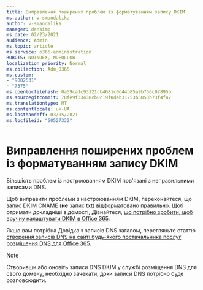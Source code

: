 ```yaml
---
title: Виправлення поширених проблем із форматуванням запису DKIM
ms.author: v-smandalika
author: v-smandalika
manager: dansimp
ms.date: 02/23/2021
audience: Admin
ms.topic: article
ms.service: o365-administration
ROBOTS: NOINDEX, NOFOLLOW
localization_priority: Normal
ms.collection: Adm_O365
ms.custom:
- "9002531"
- "7375"
ms.openlocfilehash: 0a59ca1c93121cb4681c0d44b85a9b756c07895b
ms.sourcegitcommit: 78fe9f33438cb0c19f0dab31253b5853b73f4f47
ms.translationtype: MT
ms.contentlocale: uk-UA
ms.lasthandoff: 03/05/2021
ms.locfileid: "50527332"
---
```

# <a name="fix-common-problems-with-dkim-record-formatting"></a>Виправлення поширених проблем із форматуванням запису DKIM

Більшість проблем із настроюванням DKIM пов'язані з неправильними записами DNS.

Щоб виправити проблеми з настроюванням DKIM, переконайтеся, що запис DKIM CNAME (**не** запис txt) відформатовано правильно. Щоб отримати докладніші відомості, Дізнайтеся, [що потрібно зробити, щоб вручну налаштувати DKIM в Office 365](https://docs.microsoft.com/microsoft-365/security/office-365-security/use-dkim-to-validate-outbound-email).

Якщо вам потрібна Довідка з записів DNS загалом, перегляньте статтю [створення записів DNS на сайті будь-якого постачальника послуг розміщення DNS для Office 365](https://docs.microsoft.com/microsoft-365/admin/get-help-with-domains/create-dns-records-at-any-dns-hosting-provider).

> [!NOTE]
> Створивши або оновіть записи DNS DKIM у службі розміщення DNS для свого домену, необхідно зачекати, доки записи DNS потрібно буде розповсюдити.
